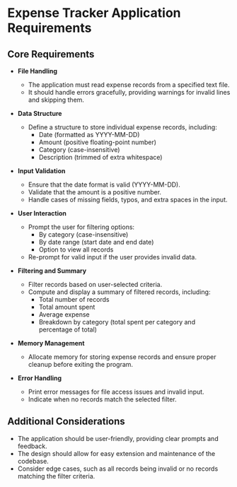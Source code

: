 # Expense Tracker Application Requirements

## Core Requirements

- **File Handling**
  - The application must read expense records from a specified text file.
  - It should handle errors gracefully, providing warnings for invalid lines and skipping them.

- **Data Structure**
  - Define a structure to store individual expense records, including:
    - Date (formatted as YYYY-MM-DD)
    - Amount (positive floating-point number)
    - Category (case-insensitive)
    - Description (trimmed of extra whitespace)

- **Input Validation**
  - Ensure that the date format is valid (YYYY-MM-DD).
  - Validate that the amount is a positive number.
  - Handle cases of missing fields, typos, and extra spaces in the input.

- **User Interaction**
  - Prompt the user for filtering options:
    - By category (case-insensitive)
    - By date range (start date and end date)
    - Option to view all records
  - Re-prompt for valid input if the user provides invalid data.

- **Filtering and Summary**
  - Filter records based on user-selected criteria.
  - Compute and display a summary of filtered records, including:
    - Total number of records
    - Total amount spent
    - Average expense
    - Breakdown by category (total spent per category and percentage of total)

- **Memory Management**
  - Allocate memory for storing expense records and ensure proper cleanup before exiting the program.

- **Error Handling**
  - Print error messages for file access issues and invalid input.
  - Indicate when no records match the selected filter.

## Additional Considerations

- The application should be user-friendly, providing clear prompts and feedback.
- The design should allow for easy extension and maintenance of the codebase.
- Consider edge cases, such as all records being invalid or no records matching the filter criteria.